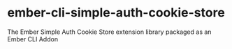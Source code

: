 ember-cli-simple-auth-cookie-store
==================================

The Ember Simple Auth Cookie Store extension library packaged as an Ember CLI Addon
